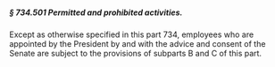 ##### § 734.501 Permitted and prohibited activities. #####

Except as otherwise specified in this part 734, employees who are appointed by the President by and with the advice and consent of the Senate are subject to the provisions of subparts B and C of this part.